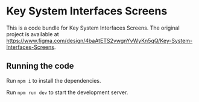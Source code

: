 
  # Key System Interfaces Screens

  This is a code bundle for Key System Interfaces Screens. The original project is available at https://www.figma.com/design/4baAtETS2vwgnYvWyKn5qQ/Key-System-Interfaces-Screens.

  ## Running the code

  Run `npm i` to install the dependencies.

  Run `npm run dev` to start the development server.
  